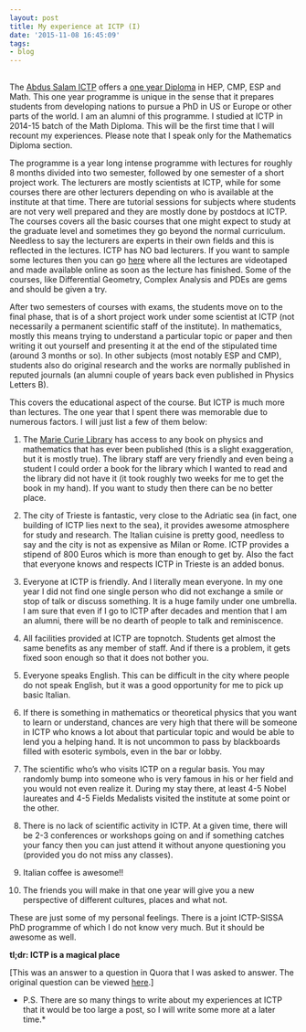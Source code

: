 ```yaml
---
layout: post
title: My experience at ICTP (I)
date: '2015-11-08 16:45:09'
tags:
- blog
---
```



##

The [Abdus Salam ICTP](http://www.ictp.it) offers a [one year Diploma](http://diploma.ictp.it) in HEP, CMP, ESP and Math. This one year programme is unique in the sense that it prepares students from developing nations to pursue a PhD in US or Europe or other parts of the world. I am an alumni of this programme. I studied at ICTP in 2014-15 batch of the Math Diploma. This will be the first time that I will recount my experiences. Please note that I speak only for the Mathematics Diploma section.

The programme is a year long intense programme with lectures for roughly 8 months divided into two semester, followed by one semester of a short project work. The lecturers are mostly scientists at ICTP, while for some courses there are other lecturers depending on who is available at the institute at that time. There are tutorial sessions for subjects where students are not very well prepared and they are mostly done by postdocs at ICTP. The courses covers all the basic courses that one might expect to study at the graduate level and sometimes they go beyond the normal curriculum. Needless to say the lecturers are experts in their own fields and this is reflected in the lectures. ICTP has NO bad lecturers. If you want to sample some lectures then you can go [here](http://www.ictp.tv) where all the lectures are videotaped and made available online as soon as the lecture has finished. Some of the courses, like Differential Geometry, Complex Analysis and PDEs are gems and should be given a try.

After two semesters of courses with exams, the students move on to the final phase, that is of a short project work under some scientist at ICTP (not necessarily a permanent scientific staff of the institute). In mathematics, mostly this means trying to understand a particular topic or paper and then writing it out yourself and presenting it at the end of the stipulated time (around 3 months or so). In other subjects (most notably ESP and CMP), students also do original research and the works are normally published in reputed journals (an alumni couple of years back even published in Physics Letters B).

This covers the educational aspect of the course. But ICTP is much more than lectures. The one year that I spent there was memorable due to numerous factors. I will just list a few of them below:

1. The [Marie Curie Library](http://library.ictp.it) has access to any book on physics and mathematics that has ever been published (this is a slight exaggeration, but it is mostly true). The library staff are very friendly and even being a student I could order a book for the library which I wanted to read and the library did not have it (it took roughly two weeks for me to get the book in my hand). If you want to study then there can be no better place.

2. The city of Trieste is fantastic, very close to the Adriatic sea (in fact, one building of ICTP lies next to the sea), it provides awesome atmosphere for study and research. The Italian cuisine is pretty good, needless to say and the city is not as expensive as Milan or Rome. ICTP provides a stipend of 800 Euros which is more than enough to get by. Also the fact that everyone knows and respects ICTP in Trieste is an added bonus.

3. Everyone at ICTP is friendly. And I literally mean everyone. In my one year I did not find one single person who did not exchange a smile or stop of talk or discuss something. It is a huge family under one umbrella. I am sure that even if I go to ICTP after decades and mention that I am an alumni, there will be no dearth of people to talk and reminiscence.

4. All facilities provided at ICTP are topnotch. Students get almost the same benefits as any member of staff. And if there is a problem, it gets fixed soon enough so that it does not bother you.

5. Everyone speaks English. This can be difficult in the city where people do not speak English, but it was a good opportunity for me to pick up basic Italian.

6. If there is something in mathematics or theoretical physics that you want to learn or understand, chances are very high that there will be someone in ICTP who knows a lot about that particular topic and would be able to lend you a helping hand. It is not uncommon to pass by blackboards filled with esoteric symbols, even in the bar or lobby.

7. The scientific who’s who visits ICTP on a regular basis. You may randomly bump into someone who is very famous in his or her field and you would not even realize it. During my stay there, at least 4-5 Nobel laureates and 4-5 Fields Medalists visited the institute at some point or the other.

8. There is no lack of scientific activity in ICTP. At a given time, there will be 2-3 conferences or workshops going on and if something catches your fancy then you can just attend it without anyone questioning you (provided you do not miss any classes).

9. Italian coffee is awesome!!

10. The friends you will make in that one year will give you a new perspective of different cultures, places and what not.

These are just some of my personal feelings. There is a joint ICTP-SISSA PhD programme of which I do not know very much. But it should be awesome as well.

**tl;dr: ICTP is a magical place**

[This was an answer to a question in Quora that I was asked to answer. The original question can be viewed [here](https://www.quora.com/Whats-it-like-to-study-at-the-international-centre-for-theoretical-physics-ICTP).]

* P.S. There are so many things to write about my experiences at ICTP that it would be too large a post, so I will write some more at a later time.*


